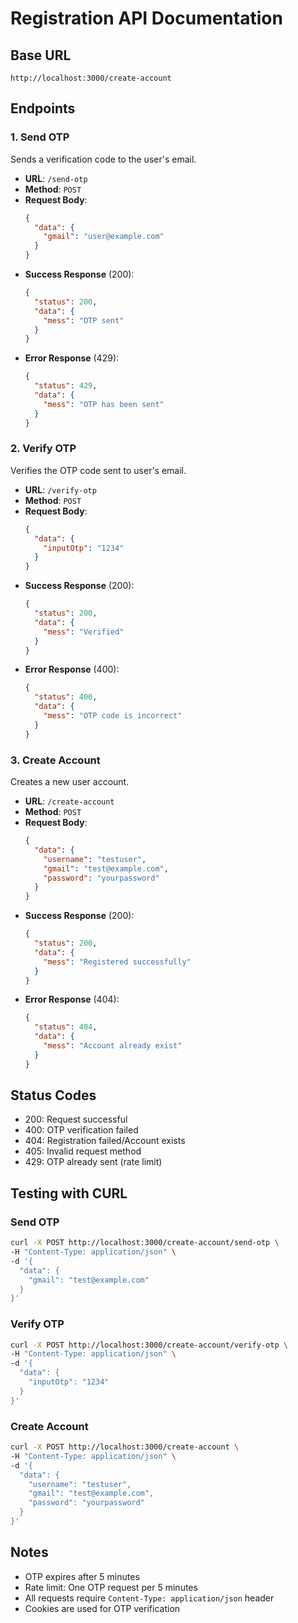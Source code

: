 # Registration API Documentation

## Base URL
```
http://localhost:3000/create-account
```

## Endpoints

### 1. Send OTP
Sends a verification code to the user's email.

- **URL**: `/send-otp`
- **Method**: `POST`
- **Request Body**:
  ```json
  {
    "data": {
      "gmail": "user@example.com"
    }
  }
  ```
- **Success Response** (200):
  ```json
  {
    "status": 200,
    "data": {
      "mess": "OTP sent"
    }
  }
  ```
- **Error Response** (429):
  ```json
  {
    "status": 429,
    "data": {
      "mess": "OTP has been sent"
    }
  }
  ```

### 2. Verify OTP
Verifies the OTP code sent to user's email.

- **URL**: `/verify-otp`
- **Method**: `POST`
- **Request Body**:
  ```json
  {
    "data": {
      "inputOtp": "1234"
    }
  }
  ```
- **Success Response** (200):
  ```json
  {
    "status": 200,
    "data": {
      "mess": "Verified"
    }
  }
  ```
- **Error Response** (400):
  ```json
  {
    "status": 400,
    "data": {
      "mess": "OTP code is incorrect"
    }
  }
  ```

### 3. Create Account
Creates a new user account.

- **URL**: `/create-account`
- **Method**: `POST`
- **Request Body**:
  ```json
  {
    "data": {
      "username": "testuser",
      "gmail": "test@example.com",
      "password": "yourpassword"
    }
  }
  ```
- **Success Response** (200):
  ```json
  {
    "status": 200,
    "data": {
      "mess": "Registered successfully"
    }
  }
  ```
- **Error Response** (404):
  ```json
  {
    "status": 404,
    "data": {
      "mess": "Account already exist"
    }
  }
  ```

## Status Codes
- 200: Request successful
- 400: OTP verification failed
- 404: Registration failed/Account exists
- 405: Invalid request method
- 429: OTP already sent (rate limit)

## Testing with CURL

### Send OTP
```bash
curl -X POST http://localhost:3000/create-account/send-otp \
-H "Content-Type: application/json" \
-d '{
  "data": {
    "gmail": "test@example.com"
  }
}'
```

### Verify OTP
```bash
curl -X POST http://localhost:3000/create-account/verify-otp \
-H "Content-Type: application/json" \
-d '{
  "data": {
    "inputOtp": "1234"
  }
}'
```

### Create Account
```bash
curl -X POST http://localhost:3000/create-account \
-H "Content-Type: application/json" \
-d '{
  "data": {
    "username": "testuser",
    "gmail": "test@example.com",
    "password": "yourpassword"
  }
}'
```

## Notes
- OTP expires after 5 minutes
- Rate limit: One OTP request per 5 minutes
- All requests require `Content-Type: application/json` header
- Cookies are used for OTP verification

